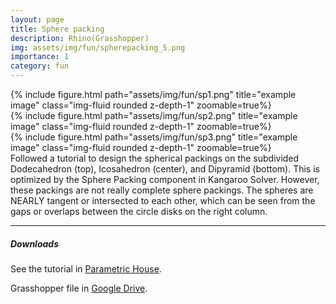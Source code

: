 ```yaml
---
layout: page
title: Sphere packing
description: Rhino(Grasshopper)
img: assets/img/fun/spherepacking_5.png
importance: 1
category: fun
---
```


<div class="row">
    <div class="col-sm mt-3 mt-md-0">
        {% include figure.html path="assets/img/fun/sp1.png" title="example image" class="img-fluid rounded z-depth-1" zoomable=true%}
    </div>
</div>
<div class="row">
    <div class="col-sm mt-3 mt-md-0">
        {% include figure.html path="assets/img/fun/sp2.png" title="example image" class="img-fluid rounded z-depth-1" zoomable=true%}
    </div>
</div>
<div class="row">
    <div class="col-sm mt-3 mt-md-0">
        {% include figure.html path="assets/img/fun/sp3.png" title="example image" class="img-fluid rounded z-depth-1" zoomable=true%}
    </div>
</div>
<div class="caption">
    Followed a tutorial to design the spherical packings on the subdivided Dodecahedron (top), Icosahedron (center), and Dipyramid (bottom). This is optimized by the Sphere Packing component in Kangaroo Solver.
    However, these packings are not really complete sphere packings. The spheres are NEARLY tangent or intersected to each other, which can be seen from the gaps or overlaps between the circle disks on the right column. 
</div>



------
##### <i class='fas fa-download'>**Downloads**</i>
See the tutorial in [Parametric House](https://parametrichouse.com/sphere-packing/).

Grasshopper file in [Google Drive](https://drive.google.com/file/d/1wtxFjOwZUdkpqSjU8vlVt7k8jrBuO7SV/view?usp=sharing).